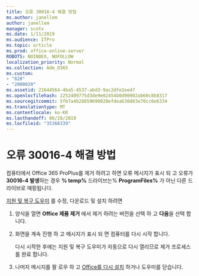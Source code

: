 ```yaml
---
title: 오류 30016-4 해결 방법
ms.author: janellem
author: janellem
manager: scotv
ms.date: 1/11/2019
ms.audience: ITPro
ms.topic: article
ms.prod: office-online-server
ROBOTS: NOINDEX, NOFOLLOW
localization_priority: Normal
ms.collection: Adm_O365
ms.custom:
- "828"
- "2000020"
ms.assetid: 21644564-4ba5-4537-abd3-9ac2dfe2ee47
ms.openlocfilehash: 2252409775d3de9e02454b0d90902ab60c8b8317
ms.sourcegitcommit: 5fb7a4b28859690020efdea630d03e70cc0e6334
ms.translationtype: MT
ms.contentlocale: ko-KR
ms.lasthandoff: 06/28/2019
ms.locfileid: "35368339"
---
```

# <a name="solutions-for-error-30016-4"></a>오류 30016-4 해결 방법

컴퓨터에서 Office 365 ProPlus를 제거 하려고 하면 오류 메시지가 표시 되 고 오류가 **30016-4 발생**하는 경우 **% temp%** 드라이브는% **ProgramFiles%** 가 아닌 다른 드라이브로 매핑됩니다.
  
[지원 및 복구 도우미](https://aka.ms/SARA-OfficeUninstall-Alchemy) 를 수정, 다운로드 및 설치 하려면
  
1. 양식을 열면 **Office 제품 제거** 에서 제거 하려는 버전을 선택 하 고 **다음**을 선택 합니다.

2. 화면을 계속 진행 하 고 메시지가 표시 되 면 컴퓨터를 다시 시작 합니다.

    다시 시작한 후에는 지원 및 복구 도우미가 자동으로 다시 열리므로 제거 프로세스를 완료 합니다.

3. 나머지 메시지를 팔 로우 하 고 [Office를 다시 설치](https://portal.office.com/OLS/MySoftware.aspx) 하거나 도우미를 닫습니다.
